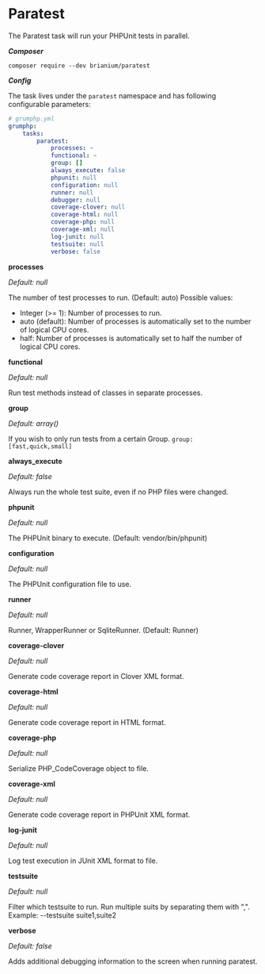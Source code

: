# Paratest

The Paratest task will run your PHPUnit tests in parallel.

***Composer***

```
composer require --dev brianium/paratest
```

***Config***

The task lives under the `paratest` namespace and has following configurable parameters:

```yaml
# grumphp.yml
grumphp:
    tasks:
        paratest:
            processes: ~
            functional: ~
            group: []
            always_execute: false
            phpunit: null
            configuration: null
            runner: null
            debugger: null
            coverage-clover: null
            coverage-html: null
            coverage-php: null
            coverage-xml: null
            log-junit: null
            testsuite: null
            verbose: false
```

**processes**

*Default: null*

The number of test processes to run. (Default: auto)
 Possible values:
 - Integer (>= 1): Number of processes to run.
 - auto (default): Number of processes is automatically set to the number of logical CPU cores.
 - half: Number of processes is automatically set to half the number of logical CPU cores.

**functional**

*Default: null*

Run test methods instead of classes in separate processes.


**group**

*Default: array()*

If you wish to only run tests from a certain Group.
`group: [fast,quick,small]`


**always_execute**

*Default: false*

Always run the whole test suite, even if no PHP files were changed.

**phpunit**

*Default: null*

The PHPUnit binary to execute. (Default: vendor/bin/phpunit)

**configuration**

*Default: null*

The PHPUnit configuration file to use.

**runner**

*Default: null*

Runner, WrapperRunner or SqliteRunner. (Default: Runner)

**coverage-clover**

*Default: null*

Generate code coverage report in Clover XML format.

**coverage-html**

*Default: null*

Generate code coverage report in HTML format.

**coverage-php**

*Default: null*

Serialize PHP_CodeCoverage object to file.

**coverage-xml**

*Default: null*

Generate code coverage report in PHPUnit XML format.

**log-junit**

*Default: null*

Log test execution in JUnit XML format to file.

**testsuite**

*Default: null*

Filter which testsuite to run. Run multiple suits by separating them with ",". Example:  --testsuite suite1,suite2


**verbose**

*Default: false*

Adds additional debugging information to the screen when running paratest.


